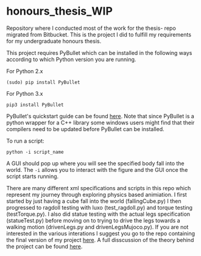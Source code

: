 # honours_thesis_WIP
Repository where I conducted most of the work for the thesis- repo migrated from Bitbucket. This is the project I did to fulfill my requirements for my undergraduate honours thesis.

This project requires PyBullet which can be installed in the following ways according to which Python version you are running.

For Python 2.x
```
(sudo) pip install PyBullet
```

For Python 3.x
```
pip3 install PyBullet
```

PyBullet's quickstart guide can be found [here](https://docs.google.com/document/d/10sXEhzFRSnvFcl3XxNGhnD4N2SedqwdAvK3dsihxVUA/edit#heading=h.2ye70wns7io3). 
Note that since PyBullet is a python wrapper for a C++ library some windows users might find that their compilers need to be updated before PyBullet can be installed.

To run a script:
```
python -i script_name
```
  A GUI should pop up where you will see the specified body fall into the world. The `-i` allows you to interact with the figure and the GUI once the script starts running.
 
There are many different xml specifications and scripts in this repo which represent my journey through exploring physics based animiation.
I first started by just having a cube fall into the world (fallingCube.py) I then progressed to ragdoll testing with luxo (test_ragdoll.py) and torque testing
(testTorque.py). I also did statue testing with the actual legs specification (statueTest.py) before moving on to trying to drive the legs towards a walking
motion (drivenLegs.py and drivenLegsMujoco.py). If you are not interested in the various interations I suggest you go to the repo containing the final version of my project
[here](https://github.com/kaitlinthachuk/honours_thesis). A full disscussion of the theory behind the project can be found [here](https://github.com/kaitlinthachuk/honours_thesis/blob/master/KaitlinThachuk_CPSC449Thesis.pdf).
